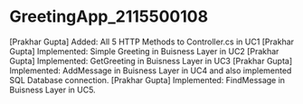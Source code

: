 # GreetingApp_2115500108

[Prakhar Gupta] Added: All 5 HTTP Methods to Controller.cs in UC1
[Prakhar Gupta] Implemented: Simple Greeting in Buisness Layer in UC2
[Prakhar Gupta] Implemented: GetGreeting in Buisness Layer in UC3
[Prakhar Gupta] Implemented: AddMessage in Buisness Layer in UC4 and also implemented SQL Database connection.
[Prakhar Gupta] Implemented: FindMessage in Buisness Layer in UC5.
